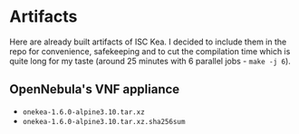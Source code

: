 # Artifacts

Here are already built artifacts of ISC Kea. I decided to include them in the repo for convenience, safekeeping and to cut the compilation time which is quite long for my taste (around 25 minutes with 6 parallel jobs - `make -j 6`).

## OpenNebula's VNF appliance

- `onekea-1.6.0-alpine3.10.tar.xz`
- `onekea-1.6.0-alpine3.10.tar.xz.sha256sum`
